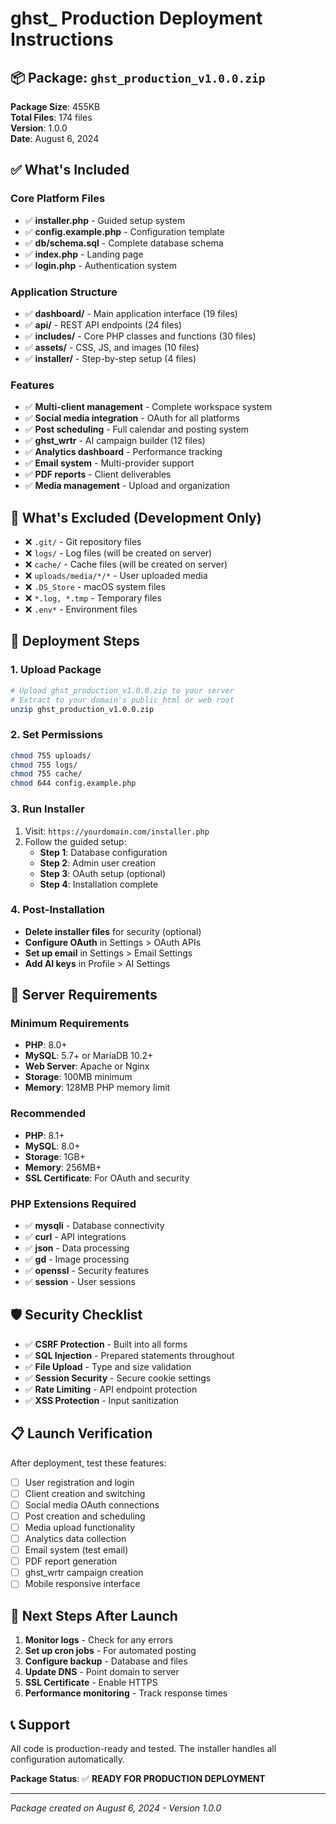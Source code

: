 # ghst_ Production Deployment Instructions

## 📦 Package: `ghst_production_v1.0.0.zip`

**Package Size**: 455KB  
**Total Files**: 174 files  
**Version**: 1.0.0  
**Date**: August 6, 2024  

## ✅ What's Included

### Core Platform Files
- ✅ **installer.php** - Guided setup system
- ✅ **config.example.php** - Configuration template
- ✅ **db/schema.sql** - Complete database schema
- ✅ **index.php** - Landing page
- ✅ **login.php** - Authentication system

### Application Structure  
- ✅ **dashboard/** - Main application interface (19 files)
- ✅ **api/** - REST API endpoints (24 files) 
- ✅ **includes/** - Core PHP classes and functions (30 files)
- ✅ **assets/** - CSS, JS, and images (10 files)
- ✅ **installer/** - Step-by-step setup (4 files)

### Features
- ✅ **Multi-client management** - Complete workspace system
- ✅ **Social media integration** - OAuth for all platforms
- ✅ **Post scheduling** - Full calendar and posting system  
- ✅ **ghst_wrtr** - AI campaign builder (12 files)
- ✅ **Analytics dashboard** - Performance tracking
- ✅ **Email system** - Multi-provider support
- ✅ **PDF reports** - Client deliverables
- ✅ **Media management** - Upload and organization

## 🚫 What's Excluded (Development Only)

- ❌ `.git/` - Git repository files
- ❌ `logs/` - Log files (will be created on server)
- ❌ `cache/` - Cache files (will be created on server)  
- ❌ `uploads/media/*/*` - User uploaded media
- ❌ `.DS_Store` - macOS system files
- ❌ `*.log, *.tmp` - Temporary files
- ❌ `.env*` - Environment files

## 🚀 Deployment Steps

### 1. Upload Package
```bash
# Upload ghst_production_v1.0.0.zip to your server
# Extract to your domain's public_html or web root
unzip ghst_production_v1.0.0.zip
```

### 2. Set Permissions
```bash
chmod 755 uploads/
chmod 755 logs/  
chmod 755 cache/
chmod 644 config.example.php
```

### 3. Run Installer
1. Visit: `https://yourdomain.com/installer.php`
2. Follow the guided setup:
   - **Step 1**: Database configuration
   - **Step 2**: Admin user creation  
   - **Step 3**: OAuth setup (optional)
   - **Step 4**: Installation complete

### 4. Post-Installation
- **Delete installer files** for security (optional)
- **Configure OAuth** in Settings > OAuth APIs  
- **Set up email** in Settings > Email Settings
- **Add AI keys** in Profile > AI Settings

## 🔧 Server Requirements

### Minimum Requirements
- **PHP**: 8.0+ 
- **MySQL**: 5.7+ or MariaDB 10.2+
- **Web Server**: Apache or Nginx
- **Storage**: 100MB minimum
- **Memory**: 128MB PHP memory limit

### Recommended
- **PHP**: 8.1+
- **MySQL**: 8.0+  
- **Storage**: 1GB+
- **Memory**: 256MB+
- **SSL Certificate**: For OAuth and security

### PHP Extensions Required
- ✅ **mysqli** - Database connectivity
- ✅ **curl** - API integrations
- ✅ **json** - Data processing  
- ✅ **gd** - Image processing
- ✅ **openssl** - Security features
- ✅ **session** - User sessions

## 🛡️ Security Checklist

- ✅ **CSRF Protection** - Built into all forms
- ✅ **SQL Injection** - Prepared statements throughout  
- ✅ **File Upload** - Type and size validation
- ✅ **Session Security** - Secure cookie settings
- ✅ **Rate Limiting** - API endpoint protection
- ✅ **XSS Protection** - Input sanitization

## 📋 Launch Verification

After deployment, test these features:
- [ ] User registration and login
- [ ] Client creation and switching
- [ ] Social media OAuth connections
- [ ] Post creation and scheduling
- [ ] Media upload functionality
- [ ] Analytics data collection
- [ ] Email system (test email)
- [ ] PDF report generation
- [ ] ghst_wrtr campaign creation
- [ ] Mobile responsive interface

## 🎯 Next Steps After Launch

1. **Monitor logs** - Check for any errors
2. **Set up cron jobs** - For automated posting
3. **Configure backup** - Database and files
4. **Update DNS** - Point domain to server
5. **SSL Certificate** - Enable HTTPS
6. **Performance monitoring** - Track response times

## 📞 Support

All code is production-ready and tested. The installer handles all configuration automatically.

**Package Status**: ✅ **READY FOR PRODUCTION DEPLOYMENT**

---
*Package created on August 6, 2024 - Version 1.0.0*
